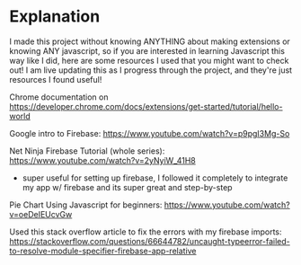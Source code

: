 # Explanation
I made this project without knowing ANYTHING about making extensions or knowing ANY javascript, so if you are interested in learning Javascript this way like I did, here are some resources I used that you might want to check out! I am live updating this as I progress through the project, and they're just resources I found useful! 

Chrome documentation on https://developer.chrome.com/docs/extensions/get-started/tutorial/hello-world

Google intro to Firebase: https://www.youtube.com/watch?v=p9pgI3Mg-So

Net Ninja Firebase Tutorial (whole series): https://www.youtube.com/watch?v=2yNyiW_41H8
- super useful for setting up firebase, I followed it completely to integrate my app w/ firebase and its super great and step-by-step

Pie Chart Using Javascript for beginners: https://www.youtube.com/watch?v=oeDeIEUcvGw

Used this stack overflow article to fix the errors with my firebase imports: https://stackoverflow.com/questions/66644782/uncaught-typeerror-failed-to-resolve-module-specifier-firebase-app-relative